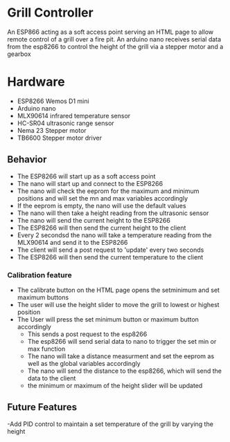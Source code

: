 # Grill Controller

An ESP866 acting as a soft access point serving an HTML page to allow remote control of a grill over a fire pit. An arduino nano receives serial data from the esp8266 to control the height of the grill via a stepper motor and a gearbox

  
# Hardware

* ESP8266 Wemos D1 mini
* Arduino nano
* MLX90614 infrared temperature sensor
* HC-SR04 ultrasonic range sensor
* Nema 23 Stepper motor
* TB6600 Stepper motor driver

## Behavior

- The ESP8266 will start up as a soft access point
- The nano will start up and connect to the ESP8266
- The nano will check the eeprom for the maximum and minimum positions and will set the mn and max variables accordingly
- If the eeprom is empty, the nano will use the default values
- The nano will then take a height reading from the ultrasonic sensor
- The nano will send the current height to the ESP8266
- The ESP8266 will then send the current height to the client
- Every 2 secondsd the nano will take a temperature reading from the MLX90614 and send it to the ESP8266
- The client will send a post request to 'update' every two seconds
- The ESP8266 will then send the current temperature to the client
### Calibration feature
  - The calibrate button on the HTML page opens the setminimum and set maximum buttons
  - The user will use the height slider to move the grill to lowest or highest position
  - The User will press the set minimum button or maximum button accordingly
    - This sends a post request to the esp8266
    - The esp8266 will send serial data to nano to trigger the set min or max function 
    - The nano will take a distance measurment and set the eeprom as well as the global variables accordingly
    - The nano will send the distance to the esp8266, which will send the data to the client
    - the minimum or maximum of the height slider will be updated 
 ## Future Features
  -Add PID control to maintain a set temperature of the grill by varying the height
